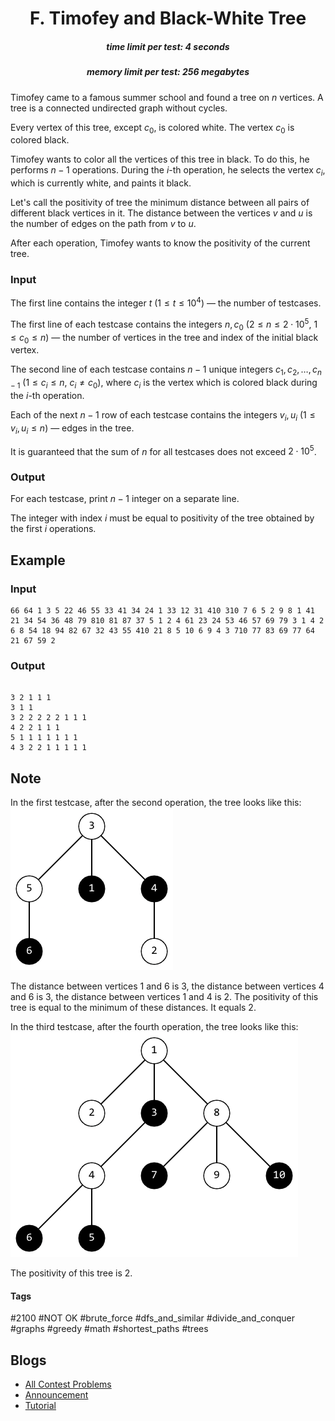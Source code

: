 <h1 style='text-align: center;'> F. Timofey and Black-White Tree</h1>

<h5 style='text-align: center;'>time limit per test: 4 seconds</h5>
<h5 style='text-align: center;'>memory limit per test: 256 megabytes</h5>

Timofey came to a famous summer school and found a tree on $n$ vertices. A tree is a connected undirected graph without cycles.

Every vertex of this tree, except $c_0$, is colored white. The vertex $c_0$ is colored black.

Timofey wants to color all the vertices of this tree in black. To do this, he performs $n - 1$ operations. During the $i$-th operation, he selects the vertex $c_i$, which is currently white, and paints it black.

Let's call the positivity of tree the minimum distance between all pairs of different black vertices in it. The distance between the vertices $v$ and $u$ is the number of edges on the path from $v$ to $u$.

After each operation, Timofey wants to know the positivity of the current tree.

### Input

The first line contains the integer $t$ ($1 \le t \le 10^4$) — the number of testcases.

The first line of each testcase contains the integers $n, c_0$ ($2 \le n \le 2 \cdot 10^5$, $1 \le c_0 \le n$) — the number of vertices in the tree and index of the initial black vertex.

The second line of each testcase contains $n - 1$ unique integers $c_1, c_2, \dots, c_{n-1}$ ($1 \le c_i \le n$, $c_i \ne c_0$), where $c_i$ is the vertex which is colored black during the $i$-th operation.

Each of the next $n - 1$ row of each testcase contains the integers $v_i, u_i$ ($1 \le v_i, u_i \le n$) — edges in the tree.

It is guaranteed that the sum of $n$ for all testcases does not exceed $2 \cdot 10^5$.

### Output

For each testcase, print $n - 1$ integer on a separate line.

The integer with index $i$ must be equal to positivity of the tree obtained by the first $i$ operations.

## Example

### Input


```text
66 64 1 3 5 22 46 55 33 41 34 24 1 33 12 31 410 310 7 6 5 2 9 8 1 41 21 34 54 36 48 79 810 81 87 37 5 1 2 4 61 23 24 53 46 57 69 79 3 1 4 2 6 8 54 18 94 82 67 32 43 55 410 21 8 5 10 6 9 4 3 710 77 83 69 77 64 21 67 59 2
```
### Output

```text

3 2 1 1 1 
3 1 1 
3 2 2 2 2 2 1 1 1 
4 2 2 1 1 1 
5 1 1 1 1 1 1 1 
4 3 2 2 1 1 1 1 1 

```
## Note

In the first testcase, after the second operation, the tree looks like this: ![](images/8ad52c852733df818df7ed5455859265b0ca99f6.png)

The distance between vertices $1$ and $6$ is $3$, the distance between vertices $4$ and $6$ is $3$, the distance between vertices $1$ and $4$ is $2$. The positivity of this tree is equal to the minimum of these distances. It equals $2$.

In the third testcase, after the fourth operation, the tree looks like this: ![](images/533849f47d8c75e862f7db550dffca57836e884c.png)

The positivity of this tree is $2$.



#### Tags 

#2100 #NOT OK #brute_force #dfs_and_similar #divide_and_conquer #graphs #greedy #math #shortest_paths #trees 

## Blogs
- [All Contest Problems](../Codeforces_Round_847_(Div._3).md)
- [Announcement](../blogs/Announcement.md)
- [Tutorial](../blogs/Tutorial.md)
